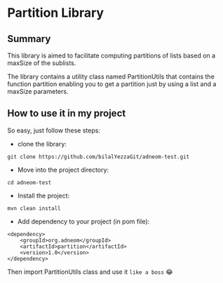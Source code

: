 # Partition Library
## Summary
<p>This library is aimed to facilitate computing partitions of lists based on a maxSize of the sublists.</p>
<p>The library contains a utility class named PartitionUtils that contains the function partition enabling you to get a partition just by using a list and a maxSize parameters.</p>


## How to use it in my project

So easy, just follow these steps:
* clone the library:
```
git clone https://github.com/bilalYezzaGit/adneom-test.git
```
* Move into the project directory:
```
cd adneom-test
```
* Install the project:
```
mvn clean install
```
* Add dependency to your project (in pom file):
```
<dependency>
	<groupId>org.adneom</groupId>
	<artifactId>partition</artifactId>
	<version>1.0</version>
</dependency>
```

Then import PartitionUtils class and use it `like a boss` :joy: 
